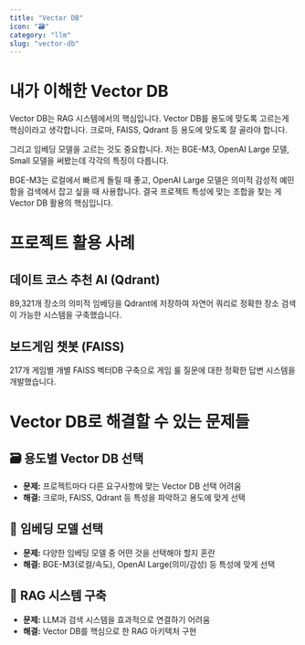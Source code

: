 ```yaml
---
title: "Vector DB"
icon: "🗃️"
category: "llm"
slug: "vector-db"
---
```


# 내가 이해한 Vector DB

Vector DB는 RAG 시스템에서의 핵심입니다. Vector DB를 용도에 맞도록 고르는게 핵심이라고 생각합니다. 크로마, FAISS, Qdrant 등 용도에 맞도록 잘 골라야 합니다.

그리고 임베딩 모델을 고르는 것도 중요합니다. 저는 BGE-M3, OpenAI Large 모델, Small 모델을 써봤는데 각각의 특징이 다릅니다.

BGE-M3는 로컬에서 빠르게 돌릴 때 좋고, OpenAI Large 모델은 의미적 감성적 예민함을 검색에서 잡고 싶을 때 사용합니다. 결국 프로젝트 특성에 맞는 조합을 찾는 게 Vector DB 활용의 핵심입니다.

# 프로젝트 활용 사례

## 데이트 코스 추천 AI (Qdrant)
89,321개 장소의 의미적 임베딩을 Qdrant에 저장하여 자연어 쿼리로 정확한 장소 검색이 가능한 시스템을 구축했습니다.

## 보드게임 챗봇 (FAISS)
217개 게임별 개별 FAISS 벡터DB 구축으로 게임 룰 질문에 대한 정확한 답변 시스템을 개발했습니다.

# Vector DB로 해결할 수 있는 문제들

## 🗃️ 용도별 Vector DB 선택
- **문제:** 프로젝트마다 다른 요구사항에 맞는 Vector DB 선택 어려움
- **해결:** 크로마, FAISS, Qdrant 등 특성을 파악하고 용도에 맞게 선택

## 🎯 임베딩 모델 선택
- **문제:** 다양한 임베딩 모델 중 어떤 것을 선택해야 할지 혼란
- **해결:** BGE-M3(로컬/속도), OpenAI Large(의미/감성) 등 특성에 맞게 선택

## 🔗 RAG 시스템 구축
- **문제:** LLM과 검색 시스템을 효과적으로 연결하기 어려움
- **해결:** Vector DB를 핵심으로 한 RAG 아키텍처 구현